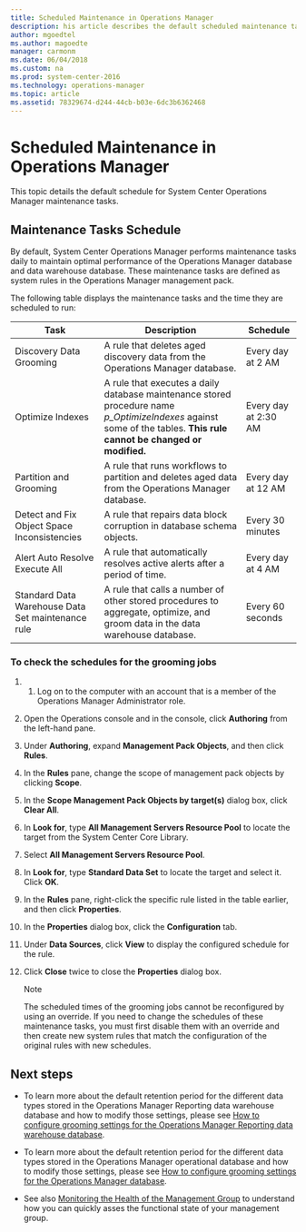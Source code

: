 ```yaml
---
title: Scheduled Maintenance in Operations Manager
description: his article describes the default scheduled maintenance tasks configured automatically when the management group is installed.   
author: mgoedtel
ms.author: magoedte
manager: carmonm
ms.date: 06/04/2018
ms.custom: na
ms.prod: system-center-2016
ms.technology: operations-manager
ms.topic: article
ms.assetid: 78329674-d244-44cb-b03e-6dc3b6362468
---
```


# Scheduled Maintenance in Operations Manager
This topic details the default schedule for System Center Operations Manager maintenance tasks.  
  
## Maintenance Tasks Schedule  
By default, System Center Operations Manager performs maintenance tasks daily to maintain optimal performance of the Operations Manager database and data warehouse database.  These maintenance tasks are defined as system rules in the Operations Manager management pack.  
  
The following table displays the maintenance tasks and the time they are scheduled to run:  
  
|Task|Description|Schedule|  
|--------|---------------|------------|  
|Discovery Data Grooming|A rule that deletes aged discovery data from the Operations Manager database.|Every day at 2 AM|  
|Optimize Indexes|A rule that executes a daily database maintenance  stored procedure name *p_OptimizeIndexes* against some of the tables.  **This rule cannot be changed or modified.**|Every day at 2:30 AM|  
|Partition and Grooming|A rule that runs workflows to partition and deletes aged data from the Operations Manager database.|Every day at 12 AM|  
|Detect and Fix Object Space Inconsistencies|A rule that repairs data block corruption in database schema objects.|Every 30 minutes|  
|Alert Auto Resolve Execute All|A rule that automatically resolves active alerts after a period of time.|Every day at 4 AM|  
|Standard Data Warehouse Data Set maintenance rule|A rule that calls a number of other stored procedures to aggregate, optimize, and groom data in the data warehouse database.|Every 60 seconds| 
  
### To check the schedules for the grooming jobs 
  
1.  1.  Log on to the computer with an account that is a member of the Operations Manager Administrator role.  

2. Open the Operations console and in the console, click **Authoring** from the left-hand pane.  
  
2.  Under **Authoring**, expand **Management Pack Objects**, and then click **Rules**.  
  
3.  In the **Rules** pane, change the scope of management pack objects by clicking **Scope**.  
  
4.  In the **Scope Management Pack Objects by target(s)** dialog box, click **Clear All**.  
  
5.  In **Look for**, type **All Management Servers Resource Pool** to locate the target from the System Center Core Library.  
  
6.  Select **All Management Servers Resource Pool**.

7.  In **Look for**, type **Standard Data Set** to locate the target and select it.  Click **OK**.
  
8.  In the **Rules** pane, right-click the specific rule listed in the table earlier, and then click **Properties**.  
  
9.  In the **Properties** dialog box, click the **Configuration** tab.  
  
10. Under **Data Sources**, click **View** to display the configured schedule for the rule.  
  
11. Click **Close** twice to close the **Properties** dialog box.  
  
    > [!NOTE]  
    > The scheduled times of the grooming jobs cannot be reconfigured by using an override. If you need to change the schedules of these maintenance tasks, you must first disable them with an override and then create new system rules that match the configuration of the original rules with new schedules.  
  
## Next steps

- To learn more about the default retention period for the different data types stored in the Operations Manager Reporting data warehouse database and how to modify those settings, please see [How to configure grooming settings for the Operations Manager Reporting data warehouse database](manage-omdwdb-grooming-settings.md).

- To learn more about the default retention period for the different data types stored in the Operations Manager operational database and how to modify those settings, please see
[How to configure grooming settings for the Operations Manager database](manage-omdb-grooming-settings.md).

- See also [Monitoring the Health of the Management Group](manage-monitor-health-mg.md) to understand how you can quickly asses the functional state of your management group.  